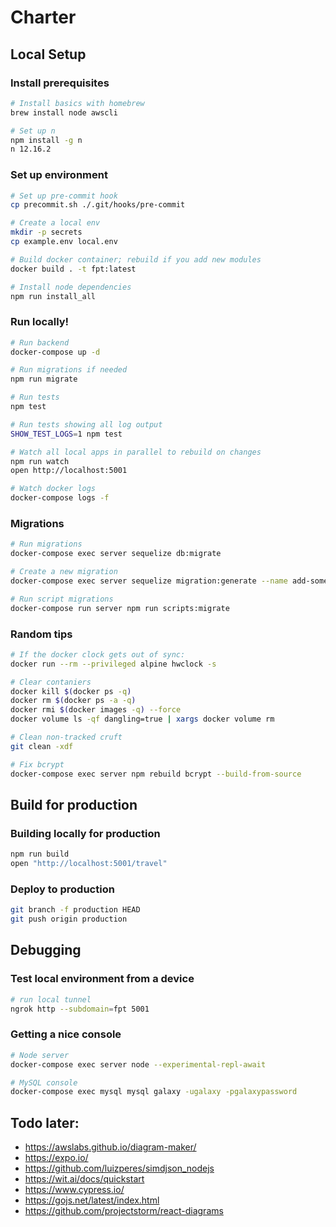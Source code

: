 # Charter

## Local Setup

### Install prerequisites

```sh
# Install basics with homebrew
brew install node awscli

# Set up n
npm install -g n
n 12.16.2
```

### Set up environment

```sh
# Set up pre-commit hook
cp precommit.sh ./.git/hooks/pre-commit

# Create a local env
mkdir -p secrets
cp example.env local.env

# Build docker container; rebuild if you add new modules
docker build . -t fpt:latest

# Install node dependencies
npm run install_all
```

### Run locally!

```sh
# Run backend
docker-compose up -d

# Run migrations if needed
npm run migrate

# Run tests
npm test

# Run tests showing all log output
SHOW_TEST_LOGS=1 npm test

# Watch all local apps in parallel to rebuild on changes
npm run watch
open http://localhost:5001

# Watch docker logs
docker-compose logs -f
```

### Migrations

```sh
# Run migrations
docker-compose exec server sequelize db:migrate

# Create a new migration
docker-compose exec server sequelize migration:generate --name add-some-fields

# Run script migrations
docker-compose run server npm run scripts:migrate
```

### Random tips

```sh
# If the docker clock gets out of sync:
docker run --rm --privileged alpine hwclock -s

# Clear contaniers
docker kill $(docker ps -q)
docker rm $(docker ps -a -q)
docker rmi $(docker images -q) --force
docker volume ls -qf dangling=true | xargs docker volume rm

# Clean non-tracked cruft
git clean -xdf

# Fix bcrypt
docker-compose exec server npm rebuild bcrypt --build-from-source
```

## Build for production

### Building locally for production

```sh
npm run build
open "http://localhost:5001/travel"
```

### Deploy to production

```sh
git branch -f production HEAD
git push origin production
```

## Debugging

### Test local environment from a device

```sh
# run local tunnel
ngrok http --subdomain=fpt 5001
```

### Getting a nice console

```sh
# Node server
docker-compose exec server node --experimental-repl-await

# MySQL console
docker-compose exec mysql mysql galaxy -ugalaxy -pgalaxypassword
```

## Todo later:

- https://awslabs.github.io/diagram-maker/
- https://expo.io/
- https://github.com/luizperes/simdjson_nodejs
- https://wit.ai/docs/quickstart
- https://www.cypress.io/
- https://gojs.net/latest/index.html
- https://github.com/projectstorm/react-diagrams